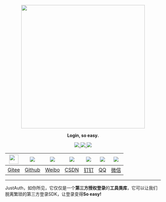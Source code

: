 <p align="center">
	<a href="https://www.justauth.cn/"><img src="https://gitee.com/yadong.zhang/static/raw/master/JustAuth/logo.png" width="400"></a>
</p>
<p align="center">
	<strong>Login, so easy.</strong>
</p>
<p align="center">
	<a target="_blank" href="https://search.maven.org/search?q=g:%22me.zhyd%22%20AND%20a:%22JustAuth%22">
		<img src="https://img.shields.io/badge/Maven Central-1.0.0-blue.svg" ></img>
	</a>
	<a target="_blank" href="https://gitee.com/yadong.zhang/JustAuth/blob/master/LICENSE">
		<img src="https://img.shields.io/badge/License-GPL%20v3-yellow.svg" ></img>
	</a>
	<a target="_blank" href="https://www.oracle.com/technetwork/java/javase/downloads/index.html">
		<img src="https://img.shields.io/badge/JDK-1.8+-green.svg" ></img>
	</a>
</p>

| <a href="https://gitee.com/"><img src="https://gitee.com/logo_icon.png" width="30"></a> |[![](https://gitee.com/yadong.zhang/static/raw/master/JustAuth/github.png)](https://github.com) | [![](https://gitee.com/yadong.zhang/static/raw/master/JustAuth/weibo.png)](https://weibo.com) | [![](https://gitee.com/yadong.zhang/static/raw/master/JustAuth/csdn.png)](https://www.csdn.net/)| [![](https://gitee.com/yadong.zhang/static/raw/master/JustAuth/dingding.png)](https://www.dingtalk.com)| [![](https://gitee.com/yadong.zhang/static/raw/master/JustAuth/qq.png)](https://connect.qq.com/devuser.html#/)|[![](https://gitee.com/yadong.zhang/static/raw/master/JustAuth/wechats.png)](https://mp.weixin.qq.com/cgi-bin/loginpage?t=wxm2-login&lang=zh_CN)|    
| :--------: | :---------: | :---------: | :---------: | :---------: | :---------:| :---------:|    
| [Gitee](#Gitee) | [Github](#Github)|[Weibo](#Weibo) | [CSDN](#CSDN) |[钉钉](#钉钉)|[QQ](#QQ)| [微信](#微信) |

-------------------------------------------------------------------------------

JustAuth，如你所见，它仅仅是一个**第三方授权登录**的**工具类库**，它可以让我们脱离繁琐的第三方登录SDK，让登录变得**So easy!**